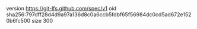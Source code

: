 version https://git-lfs.github.com/spec/v1
oid sha256:797dff28d4d9a97a136d8c0a6ccb5fdbf65f56984dc0cd5ad672e1520b6fc500
size 300
